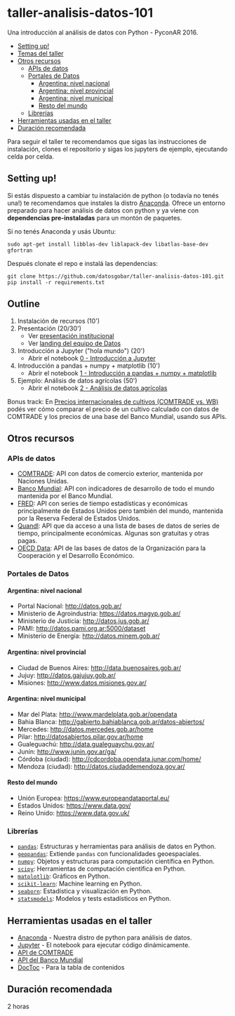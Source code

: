 # taller-analisis-datos-101
Una introducción al análisis de datos con Python - PyconAR 2016.

<!-- START doctoc generated TOC please keep comment here to allow auto update -->
<!-- DON'T EDIT THIS SECTION, INSTEAD RE-RUN doctoc TO UPDATE -->

- [Setting up!](#setting-up)
- [Temas del taller](#temas-del-taller)
- [Otros recursos](#otros-recursos)
  - [APIs de datos](#apis-de-datos)
  - [Portales de Datos](#portales-de-datos)
    - [Argentina: nivel nacional](#argentina-nivel-nacional)
    - [Argentina: nivel provincial](#argentina-nivel-provincial)
    - [Argentina: nivel municipal](#argentina-nivel-municipal)
    - [Resto del mundo](#resto-del-mundo)
  - [Librerías](#librer%C3%ADas)
- [Herramientas usadas en el taller](#herramientas-usadas-en-el-taller)
- [Duración recomendada](#duraci%C3%B3n-recomendada)

<!-- END doctoc generated TOC please keep comment here to allow auto update -->

Para seguir el taller te recomendamos que sigas las instrucciones de instalación, clones el repositorio y sigas los jupyters de ejemplo, ejecutando celda por celda.

## Setting up!

Si estás dispuesto a cambiar tu instalación de python (o todavía no tenés una!) te recomendamos que instales la distro [Anaconda](https://www.continuum.io/downloads). Ofrece un entorno preparado para hacer análisis de datos con python y ya viene con **dependencias pre-instaladas** para un montón de paquetes.

Si no tenés Anaconda y usás Ubuntu:

`sudo apt-get install libblas-dev liblapack-dev libatlas-base-dev gfortran`

Después clonate el repo e instalá las dependencias:

```
git clone https://github.com/datosgobar/taller-analisis-datos-101.git
pip install -r requirements.txt
```

## Outline

1. Instalación de recursos (10')
2. Presentación (20/30')
    * Ver [presentación institucional](https://docs.google.com/presentation/d/e/2PACX-1vTGwc8R7xbAiZma4B1-iOiYoUslUZp27Y7TNE5zyjClWIF5CISCQI6kaYBL0_5513RecmBgB0pd9b1X/pub?start=false&loop=false&delayms=3000)
    * Ver [landing del equipo de Datos](https://datosgobar.github.io/)
3. Introducción a Jupyter ("hola mundo") (20')
    * Abrir el notebook [0 - Introducción a Jupyter](https://github.com/datosgobar/taller-analisis-datos-101/blob/master/0%20-%20Introducci%C3%B3n%20a%20Jupyter.ipynb)
4. Introducción a pandas + numpy + matplotlib (10')
    * Abrir el notebook [1 - Introducción a pandas + numpy + matplotlib](https://github.com/datosgobar/taller-analisis-datos-101/blob/master/1%20-%20Introducci%C3%B3n%20a%20pandas%20%2B%20numpy%20%2B%20matplotlib.ipynb)
5. Ejemplo: Análisis de datos agrícolas (50')
    * Abrir el notebook [2 - Análisis de datos agrícolas](https://github.com/datosgobar/taller-analisis-datos-101/blob/master/2%20-%20An%C3%A1lisis%20de%20datos%20agr%C3%ADcolas.ipynb)

Bonus track: En [Precios internacionales de cultivos (COMTRADE vs. WB)](https://github.com/datosgobar/taller-analisis-datos-101/blob/master/Precios%20internacionales%20de%20cultivos%20(COMTRADE%20vs.%20WB).ipynb) podés ver cómo comparar el precio de un cultivo calculado con datos de COMTRADE y los precios de una base del Banco Mundial, usando sus APIs.

## Otros recursos

### APIs de datos

* [COMTRADE](https://comtrade.un.org/data/doc/api/bulk/): API con datos de comercio exterior, mantenida por Naciones Unidas.
* [Banco Mundial](https://datahelpdesk.worldbank.org/knowledgebase/articles/889392-api-documentation): API con indicadores de desarrollo de todo el mundo mantenida por el Banco Mundial.
* [FRED](https://research.stlouisfed.org/docs/api/): API con series de tiempo estadísticas y económicas principalmente de Estados Unidos pero también del mundo, mantenida por la Reserva Federal de Estados Unidos.
* [Quandl](https://www.quandl.com/docs/api): API que da acceso a una lista de bases de datos de series de tiempo, principalmente económicas. Algunas son gratuitas y otras pagas.
* [OECD Data](https://data.oecd.org/api/sdmx-json-documentation/): API de las bases de datos de la Organización para la Cooperación y el Desarrollo Económico.

### Portales de Datos

#### Argentina: nivel nacional

* Portal Nacional: http://datos.gob.ar/
* Ministerio de Agroindustria: https://datos.magyp.gob.ar/
* Ministerio de Justicia: http://datos.jus.gob.ar/
* PAMI: http://datos.pami.org.ar:5000/dataset
* Ministerio de Energía: http://datos.minem.gob.ar/

#### Argentina: nivel provincial

* Ciudad de Buenos Aires: http://data.buenosaires.gob.ar/
* Jujuy: http://datos.gajujuy.gob.ar/
* Misiones: http://www.datos.misiones.gov.ar/

#### Argentina: nivel municipal

* Mar del Plata: http://www.mardelplata.gob.ar/opendata
* Bahia Blanca: http://gabierto.bahiablanca.gob.ar/datos-abiertos/
* Mercedes: http://datos.mercedes.gob.ar/home
* Pilar: http://datosabiertos.pilar.gov.ar/home
* Gualeguachú: http://data.gualeguaychu.gov.ar/
* Junín: http://www.junin.gov.ar/ga/
* Córdoba (ciudad): http://cdcordoba.opendata.junar.com/home/
* Mendoza (ciudad): http://datos.ciudaddemendoza.gov.ar/

#### Resto del mundo

* Unión Europea: https://www.europeandataportal.eu/
* Estados Unidos: https://www.data.gov/
* Reino Unido: https://www.data.gov.uk/

### Librerías

* [`pandas`](http://pandas.pydata.org/): Estructuras y herramientas para análisis de datos en Python.
* [`geopandas`](http://geopandas.org/): Extiende `pandas` con funcionalidades geoespaciales.
* [`numpy`](http://www.numpy.org/): Objetos y estructuras para computación científica en Python.
* [`scipy`](https://www.scipy.org/): Herramientas de computación científica en Python.
* [`matplotlib`](http://matplotlib.org/): Gráficos en Python.
* [`scikit-learn`](http://scikit-learn.org/): Machine learning en Python.
* [`seaborn`](http://seaborn.pydata.org/): Estadística y visualización en Python.
* [`statsmodels`](http://www.statsmodels.org/): Modelos y tests estadísticos en Python.

## Herramientas usadas en el taller

* [Anaconda](https://www.continuum.io/downloads) - Nuestra distro de python para análisis de datos.
* [Jupyter](http://jupyter.org/) - El notebook para ejecutar código dinámicamente.
* [API de COMTRADE](https://comtrade.un.org/data/doc/api/bulk/)
* [API del Banco Mundial](https://datahelpdesk.worldbank.org/knowledgebase/articles/889392-api-documentation)
* [DocToc](https://github.com/thlorenz/doctoc) - Para la tabla de contenidos

## Duración recomendada

2 horas
